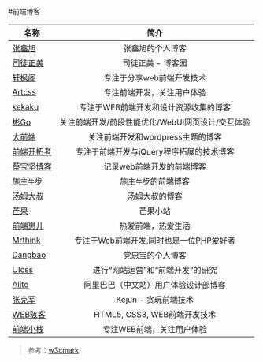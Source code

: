 
#前端博客

| 名称        | 简介           |
| ------------- |:-------------:|
|[张鑫旭](http://www.w3cmark.com/jump.html#www.zhangxinxu.com/wordpress/)|张鑫旭的个人博客|
|[司徒正美](http://www.w3cmark.com/jump.html#www.cnblogs.com/rubylouvre/)|司徒正美 - 博客园|
|[轩枫阁](http://www.w3cmark.com/jump.html#www.xuanfengge.com/)|专注于分享web前端开发技术|
|[Artcss](http://www.w3cmark.com/jump.html#www.artcss.com/)|专注前端开发，关注用户体验|
|[kekaku](http://www.w3cmark.com/jump.html#www.kekaku.com/)|专注于WEB前端开发和设计资源收集的博客|
|[彬Go](http://www.w3cmark.com/jump.html#blog.bingo929.com/)|关注前端开发/前段性能优化/WebUI网页设计/交互体验|
|[大前端](http://www.w3cmark.com/jump.html#www.daqianduan.com/)|关注前端开发和wordpress主题的博客|
|[前端开拓者](http://www.w3cmark.com/jump.html#www.frontopen.com/)|专注于前端开发与jQuery程序拓展的技术博客|
|[蔡宝坚博客](http://www.w3cmark.com/jump.html#caibaojian.com/)|记录web前端开发的前端博客|
|[施主`牛`步](http://www.w3cmark.com/jump.html#www.shizuwu.cn/)|施主`牛`步的前端博客|
|[汤姆大叔](http://www.w3cmark.com/jump.html#www.cnblogs.com/TomXu/)|汤姆大叔的博客|
|[芒果](http://www.w3cmark.com/jump.html#www.mangguo.org/)|芒果小站|
|[前端崽儿](http://www.w3cmark.com/jump.html#chauvetxiao.com/bo-blog/index.php)|热爱前端，热爱生活|
|[Mrthink](http://www.w3cmark.com/jump.html#mrthink.net/)|专注于Web前端开发,同时也是一位PHP爱好者|
|[Dangbao](http://www.w3cmark.com/jump.html#dangbao.net/)|党忠宝的个人博客|
|[UIcss](http://www.w3cmark.com/jump.html#uicss.cn/)|进行“网站运营”和“前端开发”的研究|
|[Alite](http://www.w3cmark.com/jump.html#alite.aliued.cn)|阿里巴巴（中文站）用户体验设计部博客|
|[张克军](http://www.w3cmark.com/jump.html#hikejun.com/)|Kejun - 贪玩前端技术|
|[WEB骇客](http://www.w3cmark.com/jump.html#www.webhek.com/)|HTML5, CSS3, WEB前端开发技术|
|[前端小栈](http://www.w3cmark.com/jump.html#www.ifrans.cn/)|专注WEB前端，关注用户体验|


>参考：[w3cmark](http://www.w3cmark.com/mark/)